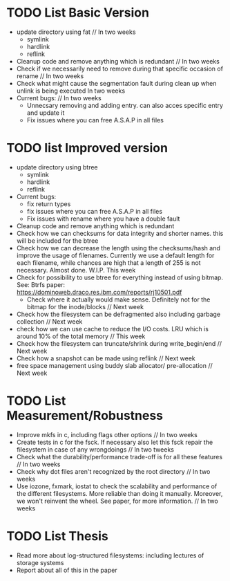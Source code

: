 # TODO List Basic Version
- update directory using fat // In two weeks
  - symlink
  - hardlink
  - reflink
- Cleanup code and remove anything which is redundant // In two weeks
- Check if we necessarily need to remove during that specific occasion of rename // In two weeks
- Check what might cause the segmentation fault during clean up when unlink is being executed In two weeks
- Current bugs: // In two weeks
  - Unnecsary removing and adding entry. can also acces specific entry and update it
  - Fix issues where you can free A.S.A.P in all files

# TODO list Improved version
- update directory using btree
  - symlink
  - hardlink
  - reflink
- Current bugs:
  - fix return types
  - fix issues where you can free A.S.A.P in all files
  - Fix issues with rename where you have a double fault
- Cleanup code and remove anything which is redundant
- Check how we can checksums for data integrity and shorter names. this will be included for the btree
- Check how we can decrease the length using the checksums/hash and improve the usage of filenames.
  Currently we use a default length for each filename, while chances are high that a length of 255 is not necessary. Almost done. W.I.P. This week
- Check for possibility to use btree for everything instead of using bitmap. See: Btrfs paper: https://dominoweb.draco.res.ibm.com/reports/rj10501.pdf
  - Check where it actually would make sense. Definitely not for the bitmap for the inode/blocks // Next week
- Check how the filesystem can be defragmented also including garbage collection // Next week
- check how we can use cache to reduce the I/O costs. LRU which is around 10% of the total memory // This week
- Check how the filesystem can truncate/shrink during write_begin/end // Next week
- Check how a snapshot can be made using reflink // Next week
- free space management using buddy slab allocator/ pre-allocation // Next week

# TODO List Measurement/Robustness
- Improve mkfs in c, including flags other options // In two weeks
- Create tests in c for the fsck. If necessary also let this fsck repair the filesystem in case of any wrongdoings // In two tweeks
- Check what the durability/performance trade-off is for all these features // In two weeks
- Check why dot files aren't recognized by the root directory // In two weeks
- Use iozone, fxmark, iostat to check the scalability and performance of the different filesystems. More reliable than doing it manually. Moreover, we won't reinvent the wheel. See paper, for more information. // In two weeks


# TODO List Thesis
- Read more about log-structured filesystems: including lectures of storage systems
- Report about all of this in the paper